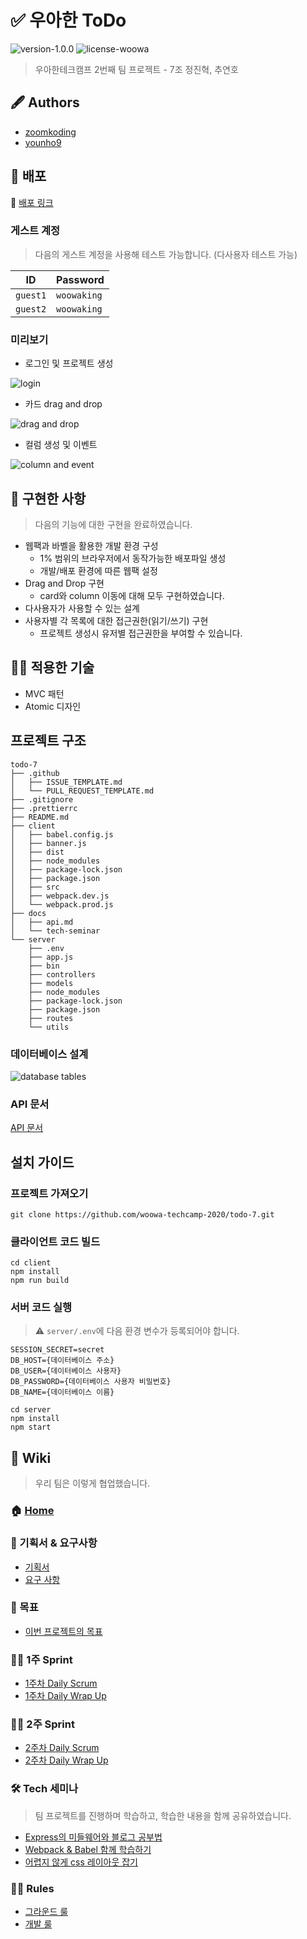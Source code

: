 # ✅ 우아한 ToDo

![version-1.0.0](https://img.shields.io/badge/version-v1.0.0-orange)
![license-woowa](https://img.shields.io/badge/license-woowa-blue)

> 우아한테크캠프 2번째 팀 프로젝트 - 7조 정진혁, 추연호

## 🖋 Authors

- [zoomkoding](https://github.com/zoomKoding)
- [younho9](https://github.com/younho9)

## 🎉 배포

🔗 [배포 링크](http://54.180.138.150:3000/)

### 게스트 계정

> 다음의 게스트 계정을 사용해 테스트 가능합니다. (다사용자 테스트 가능)

| ID       | Password    |
| -------- | ----------- |
| `guest1` | `woowaking` |
| `guest2` | `woowaking` |

### 미리보기

- 로그인 및 프로젝트 생성

![login](docs/images/login.gif)

- 카드 drag and drop

![drag and drop](docs/images/drag-and-drop.gif)

- 컬럼 생성 및 이벤트

![column and event](docs/images/column-and-event.gif)

## 💪 구현한 사항

> 다음의 기능에 대한 구현을 완료하였습니다.

- 웹팩과 바벨을 활용한 개발 환경 구성
  - 1% 범위의 브라우저에서 동작가능한 배포파일 생성
  - 개발/배포 환경에 따른 웹팩 설정
- Drag and Drop 구현
  - card와 column 이동에 대해 모두 구현하였습니다.
- 다사용자가 사용할 수 있는 설계
- 사용자별 각 목록에 대한 접근권한(읽기/쓰기) 구현
  - 프로젝트 생성시 유저별 접근권한을 부여할 수 있습니다.

## 👨‍💻 적용한 기술

- MVC 패턴
- Atomic 디자인

## 프로젝트 구조

```
todo-7
├── .github
│   ├── ISSUE_TEMPLATE.md
│   └── PULL_REQUEST_TEMPLATE.md
├── .gitignore
├── .prettierrc
├── README.md
├── client
│   ├── babel.config.js
│   ├── banner.js
│   ├── dist
│   ├── node_modules
│   ├── package-lock.json
│   ├── package.json
│   ├── src
│   ├── webpack.dev.js
│   └── webpack.prod.js
├── docs
│   ├── api.md
│   └── tech-seminar
└── server
    ├── .env
    ├── app.js
    ├── bin
    ├── controllers
    ├── models
    ├── node_modules
    ├── package-lock.json
    ├── package.json
    ├── routes
    └── utils
```

### 데이터베이스 설계

![database tables](https://user-images.githubusercontent.com/48426991/87879928-a8570800-ca28-11ea-8142-2614c005f762.png)

### API 문서

[API 문서](./docs/api.md)

## 설치 가이드

### 프로젝트 가져오기

```
git clone https://github.com/woowa-techcamp-2020/todo-7.git
```

### 클라이언트 코드 빌드

```
cd client
npm install
npm run build
```

### 서버 코드 실행

> ⚠️ `server/.env`에 다음 환경 변수가 등록되어야 합니다.

```
SESSION_SECRET=secret
DB_HOST={데이터베이스 주소}
DB_USER={데이터베이스 사용자}
DB_PASSWORD={데이터베이스 사용자 비밀번호}
DB_NAME={데이터베이스 이름}
```

```
cd server
npm install
npm start
```

## 📔 Wiki

> 우리 팀은 이렇게 협업했습니다.

### 🏠 [Home](https://github.com/woowa-techcamp-2020/todo-7/wiki)

### 📝 기획서 & 요구사항

- [기획서](https://docs.google.com/presentation/d/1AF2MNzwGHh97_6DpIhgM1NHHGggtCBYelHHtwxuQkgA/edit#slide=id.p)
- [요구 사항](https://github.com/woowa-techcamp-2020/todo-7/wiki/%EC%9A%94%EA%B5%AC%EC%82%AC%ED%95%AD)

### 🎯 목표

- [이번 프로젝트의 목표](https://github.com/woowa-techcamp-2020/todo-7/wiki/%EC%9D%B4%EB%B2%88-%ED%94%84%EB%A1%9C%EC%A0%9D%ED%8A%B8%EC%9D%98-%EB%AA%A9%ED%91%9C)

### 🏃‍♀️ 1주 Sprint

- [1주차 Daily Scrum](https://github.com/woowa-techcamp-2020/todo-7/wiki/1%EC%A3%BC%EC%B0%A8-Daily-Scrum)
- [1주차 Daily Wrap Up](https://github.com/woowa-techcamp-2020/todo-7/wiki/1%EC%A3%BC%EC%B0%A8-Wrap-Up)

### 🏃‍♀️ 2주 Sprint

- [2주차 Daily Scrum](https://github.com/woowa-techcamp-2020/todo-7/wiki/2%EC%A3%BC%EC%B0%A8-Daily-Scrum)
- [2주차 Daily Wrap Up](https://github.com/woowa-techcamp-2020/todo-7/wiki/2%EC%A3%BC%EC%B0%A8-Wrap-Up)

### 🛠 Tech 세미나

> 팀 프로젝트를 진행하며 학습하고, 학습한 내용을 함께 공유하였습니다.

- [Express의 미들웨어와 블로그 공부법](docs/tech-seminar/ExpressANDZoomkoding.pdf)
- [Webpack & Babel 함께 학습하기](docs/tech-seminar/webpack%20babel%20함께%20학습하기.pdf)
- [어렵지 않게 css 레이아웃 잡기](https://zoomkoding.github.io/web/%EC%9A%B0%EC%95%84%ED%95%9C%ED%85%8C%ED%81%AC%EC%BA%A0%ED%94%84/2020/07/14/css-layout.html)

### 👮‍♂️ Rules

- [그라운드 룰](https://github.com/woowa-techcamp-2020/todo-7/wiki/%EA%B7%B8%EB%9D%BC%EC%9A%B4%EB%93%9C-%EB%A3%B0)
- [개발 룰](https://github.com/woowa-techcamp-2020/todo-7/wiki/%EA%B0%9C%EB%B0%9C-%EB%A3%B0)

